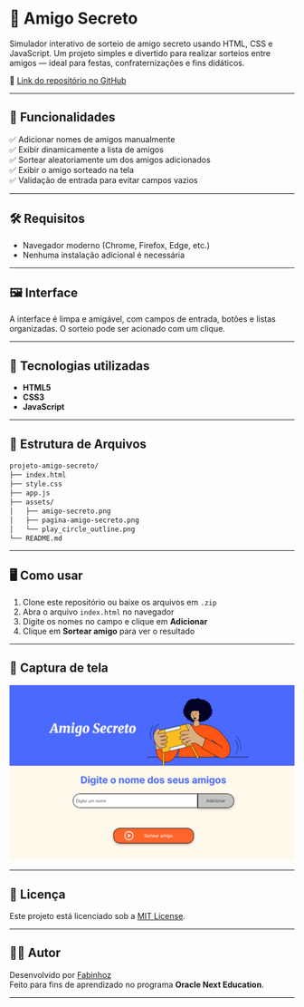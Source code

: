 # 🎁 Amigo Secreto

Simulador interativo de sorteio de amigo secreto usando HTML, CSS e JavaScript.
Um projeto simples e divertido para realizar sorteios entre amigos — ideal para festas, confraternizações e fins didáticos.

🔗 [Link do repositório no GitHub](https://github.com/fabinhoz/projeto-amigo-secreto)

---

## 📌 Funcionalidades

✅ Adicionar nomes de amigos manualmente  
✅ Exibir dinamicamente a lista de amigos  
✅ Sortear aleatoriamente um dos amigos adicionados  
✅ Exibir o amigo sorteado na tela  
✅ Validação de entrada para evitar campos vazios  

---

## 🛠️ Requisitos
- Navegador moderno (Chrome, Firefox, Edge, etc.)
- Nenhuma instalação adicional é necessária

---

## 🖼️ Interface

A interface é limpa e amigável, com campos de entrada, botões e listas organizadas. O sorteio pode ser acionado com um clique.

---

## 🚀 Tecnologias utilizadas

- **HTML5**
- **CSS3**
- **JavaScript**

---


## 📂 Estrutura de Arquivos

```text
projeto-amigo-secreto/
├── index.html
├── style.css
├── app.js
├── assets/
│   ├── amigo-secreto.png
│   ├── pagina-amigo-secreto.png
│   └── play_circle_outline.png
└── README.md
```
             
---

## 🖥️ Como usar

1. Clone este repositório ou baixe os arquivos em `.zip`
2. Abra o arquivo `index.html` no navegador
3. Digite os nomes no campo e clique em **Adicionar**
4. Clique em **Sortear amigo** para ver o resultado

---

## 📸 Captura de tela

![Captura de Tela do Projeto](assets/pagina-amigo-secreto.png)

---

## 📄 Licença

Este projeto está licenciado sob a [MIT License](LICENSE).

---

## 👨‍💻 Autor

Desenvolvido por [Fabinhoz](https://github.com/fabinhoz)  
Feito para fins de aprendizado no programa **Oracle Next Education**.

---

